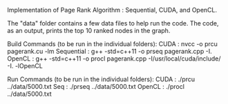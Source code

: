 Implementation of Page Rank Algorithm : Sequential, CUDA, and OpenCL.

The "data" folder contains a few data files to help run the code. The code, as an output, prints the top 10 ranked nodes in the graph.


Build Commands (to be run in the individual folders):
    CUDA : nvcc -o prcu pagerank.cu -lm
    Sequential : g++ -std=c++11 -o prseq pagerank.cpp -I.
    OpenCL : g++ -std=c++11 -o procl pagerank.cpp -I/usr/local/cuda/include/ -I. -lOpenCL

Run Commands  (to be run in the individual folders):
    CUDA : ./prcu ../data/5000.txt
    Seq : ./prseq ../data/5000.txt
    OpenCL : ./procl ../data/5000.txt

